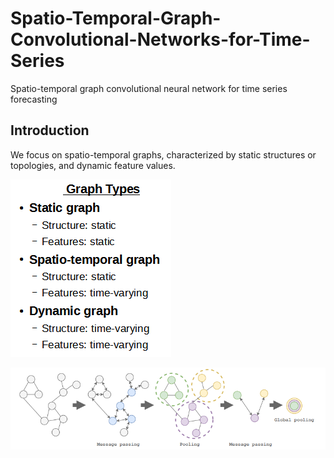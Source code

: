 # Spatio-Temporal-Graph-Convolutional-Networks-for-Time-Series
Spatio-temporal graph convolutional neural network for time series forecasting

## Introduction

We focus on spatio-temporal graphs, characterized by static structures or topologies, and dynamic feature values.

![](img/graph_types.png)

![Image from . . .](img/message_passing_pooling1.png)
